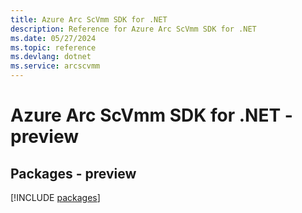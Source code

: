 ```yaml
---
title: Azure Arc ScVmm SDK for .NET
description: Reference for Azure Arc ScVmm SDK for .NET
ms.date: 05/27/2024
ms.topic: reference
ms.devlang: dotnet
ms.service: arcscvmm
---
```

# Azure Arc ScVmm SDK for .NET - preview
## Packages - preview
[!INCLUDE [packages](arc-scvmm-index.md)]